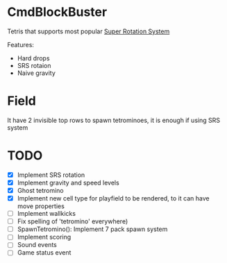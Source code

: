 ﻿# CmdBlockBuster  
Tetris that supports most popular [Super Rotation System](https://tetris.fandom.com/wiki/SRS)  

Features:  
 - Hard drops
 - SRS rotaion
 - Naive gravity

 # Field
 It have 2 invisible top rows to spawn tetrominoes, it is enough if using SRS system

 # TODO
 - [x] Implement SRS rotation
 - [x] Implement gravity and speed levels
 - [x] Ghost tetromino
 - [x] Implement new cell type for playfield to be rendered, to it can have move properties
 - [ ] Implement wallkicks
 - [ ] Fix spelling of 'tetromino' everywhere)  
 - [ ] SpawnTetromino(): Implement 7 pack spawn system
 - [ ] Implement scoring
 - [ ] Sound events
 - [ ] Game status event